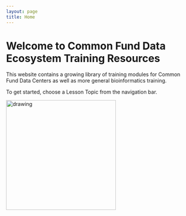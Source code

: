 ```yaml
---
layout: page
title: Home
---
```


Welcome to Common Fund Data Ecosystem Training Resources
========================================================

This website contains a growing library of training modules for Common
Fund Data Centers as well as more general bioinformatics training.

To get started, choose a Lesson Topic from the navigation bar.

<div><img class="zoom-default" src="https://i.imgur.com/5pv1CQL.png" alt="drawing" width="300" align="top"/></div>

